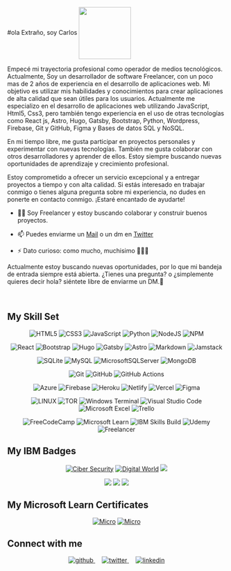#ola Extraño, soy Carlos <img src="https://media.giphy.com/media/WcYnTzdrjQphdu33xs/giphy.gif" width="120" style="vertical-align:middle;margin:0px 0px 0px"/>

  
Empecé mi trayectoria profesional como operador de medios tecnológicos. Actualmente, Soy un desarrollador de software Freelancer, con un poco mas de 2 años de experiencia en el desarrollo de aplicaciones web. Mi objetivo es utilizar mis habilidades y conocimientos para crear aplicaciones de alta calidad que sean útiles para los usuarios. Actualmente me especializo en el desarrollo de aplicaciones web utilizando JavaScript, Html5, Css3, pero también tengo experiencia en el uso de otras tecnologías como React js, Astro, Hugo, Gatsby, Bootstrap, Python, Wordpress, Firebase, Git y GitHub, Figma y Bases de datos SQL y NoSQL.

En mi tiempo libre, me gusta participar en proyectos personales y experimentar con nuevas tecnologías. También me gusta colaborar con otros desarrolladores y aprender de ellos. Estoy siempre buscando nuevas oportunidades de aprendizaje y crecimiento profesional.

Estoy comprometido a ofrecer un servicio excepcional y a entregar proyectos a tiempo y con alta calidad. Si estás interesado en trabajar conmigo o tienes alguna pregunta sobre mi experiencia, no dudes en ponerte en contacto conmigo. ¡Estaré encantado de ayudarte!

- 🧑‍💻 Soy Freelancer y estoy buscando colaborar y construir buenos proyectos.

- 📫 Puedes enviarme un [Mail](mailto:carlos.fajardo.dev@gmail.com) o un dm en [Twitter](https://twitter.com/__carldesigner)

- ⚡ Dato curioso: como mucho, muchisimo :pizza::hamburger::fries:

Actualmente estoy buscando nuevas oportunidades, por lo que mi bandeja de entrada siempre está abierta. ¿Tienes una pregunta? o ¿simplemente quieres decir hola? siéntete libre de enviarme un DM.🤗  
  
<br/>  

## My Skill Set  

<div align="center">  
  
  ![HTML5](https://img.shields.io/badge/html5-%23E34F26.svg?style=for-the-badge&logo=html5&logoColor=white)
  ![CSS3](https://img.shields.io/badge/css3-%231572B6.svg?style=for-the-badge&logo=css3&logoColor=white)
  ![JavaScript](https://img.shields.io/badge/javascript-%23323330.svg?style=for-the-badge&logo=javascript&logoColor=%23F7DF1E)
  ![Python](https://img.shields.io/badge/python-3670A0?style=for-the-badge&logo=python&logoColor=ffdd54)
  ![NodeJS](https://img.shields.io/badge/node.js-6DA55F?style=for-the-badge&logo=node.js&logoColor=white)
  ![NPM](https://img.shields.io/badge/NPM-%23000000.svg?style=for-the-badge&logo=npm&logoColor=white)
  
  ![React](https://img.shields.io/badge/react-%2320232a.svg?style=for-the-badge&logo=react&logoColor=%2361DAFB)
  ![Bootstrap](https://img.shields.io/badge/bootstrap-%23563D7C.svg?style=for-the-badge&logo=bootstrap&logoColor=white)
  ![Hugo](https://img.shields.io/badge/Hugo-black.svg?style=for-the-badge&logo=Hugo)
  ![Gatsby](https://img.shields.io/badge/Gatsby-%23663399.svg?style=for-the-badge&logo=gatsby&logoColor=white)
  ![Astro](https://img.shields.io/badge/Astro-000000?style=for-the-badge&logo=Astro&logoColor=white)
  ![Markdown](https://img.shields.io/badge/Markdown-000000?style=for-the-badge&logo=markdown&logoColor=white)
  ![Jamstack](https://img.shields.io/badge/Jamstack-000000?style=for-the-badge&logo=jamstack&logoColor=white)
  
  ![SQLite](https://img.shields.io/badge/sqlite-%2307405e.svg?style=for-the-badge&logo=sqlite&logoColor=white)
  ![MySQL](https://img.shields.io/badge/mysql-%2300f.svg?style=for-the-badge&logo=mysql&logoColor=white)
  ![MicrosoftSQLServer](https://img.shields.io/badge/Microsoft%20SQL%20Sever-CC2927?style=for-the-badge&logo=microsoft%20sql%20server&logoColor=white)
  ![MongoDB](https://img.shields.io/badge/MongoDB-%234ea94b.svg?style=for-the-badge&logo=mongodb&logoColor=white)
  
  ![Git](https://img.shields.io/badge/git-%23F05033.svg?style=for-the-badge&logo=git&logoColor=white)
  ![GitHub](https://img.shields.io/badge/github-%23121011.svg?style=for-the-badge&logo=github&logoColor=white)
  ![GitHub Actions](https://img.shields.io/badge/github%20actions-%232671E5.svg?style=for-the-badge&logo=githubactions&logoColor=white)
  
  ![Azure](https://img.shields.io/badge/azure-%230072C6.svg?style=for-the-badge&logo=microsoftazure&logoColor=white)
  ![Firebase](https://img.shields.io/badge/firebase-%23039BE5.svg?style=for-the-badge&logo=firebase)
  ![Heroku](https://img.shields.io/badge/heroku-%23430098.svg?style=for-the-badge&logo=heroku&logoColor=white)
  ![Netlify](https://img.shields.io/badge/netlify-%23000000.svg?style=for-the-badge&logo=netlify&logoColor=#00C7B7)
  ![Vercel](https://img.shields.io/badge/vercel-%23000000.svg?style=for-the-badge&logo=vercel&logoColor=white)
  ![Figma](https://img.shields.io/badge/figma-%23F24E1E.svg?style=for-the-badge&logo=figma&logoColor=white)
  
  ![LINUX](https://img.shields.io/badge/Linux-FCC624?style=for-the-badge&logo=linux&logoColor=black)
  ![TOR](https://img.shields.io/badge/tor-%237E4798.svg?style=for-the-badge&logo=tor-project&logoColor=white)
  ![Windows Terminal](https://img.shields.io/badge/Windows%20Terminal-%234D4D4D.svg?style=for-the-badge&logo=windows-terminal&logoColor=white)
  ![Visual Studio Code](https://img.shields.io/badge/Visual%20Studio%20Code-0078d7.svg?style=for-the-badge&logo=visual-studio-code&logoColor=white)
  ![Microsoft Excel](https://img.shields.io/badge/Microsoft_Excel-217346?style=for-the-badge&logo=microsoft-excel&logoColor=white)
  ![Trello](https://img.shields.io/badge/Trello-%23026AA7.svg?style=for-the-badge&logo=Trello&logoColor=white)
  
  ![FreeCodeCamp](https://img.shields.io/badge/Freecodecamp-%23123.svg?&style=for-the-badge&logo=freecodecamp&logoColor=green)
  ![Microsoft Learn](https://img.shields.io/badge/Microsoft_Learn-258ffa?style=for-the-badge&logo=microsoft&logoColor=white)
  ![IBM Skills Build](https://img.shields.io/badge/IBM_skillsbuild-258ffa?style=for-the-badge&logo=ibm&logoColor=white)
  ![Udemy](https://img.shields.io/badge/Udemy-A435F0?style=for-the-badge&logo=Udemy&logoColor=white)
  ![Freelancer](https://img.shields.io/badge/Freelancer-29B2FE?style=for-the-badge&logo=Freelancer&logoColor=white)
  
 
</div>

## My IBM Badges

<div align="center">
  
[![Ciber Security](https://images.credly.com/size/160x160/images/50b96632-6cbb-40b7-ac0e-b83f49ff7f94/image.png)](https://www.credly.com/badges/1ff5ae2f-f9f6-47b8-8f5e-782ebb4fb88b/public_url)
[![Digital World](https://images.credly.com/size/160x160/images/4f76c627-c180-49ae-a5a0-742885eef581/Working_in_a_Digital_World-_Professional_Skills.png)](https://www.credly.com/badges/9113b9a5-a97f-420f-ac5b-bdb05e0fc59f/public_url)
[![](https://images.credly.com/size/160x160/images/cdb54868-2b79-4f35-8051-ba46f835099f/Entrepreneurship_Marketing_Essentials_.png)](https://www.credly.com/badges/b75e6db9-a352-4330-b8f4-4b787bf7a431/public_url)
  
[![](https://images.credly.com/size/160x160/images/c6f4a830-11d9-46ba-a061-8ac2e5a099e9/Explore_Emerging_Tech.png)](https://www.credly.com/badges/18f2ea14-2238-4d4a-a7c0-17d4c6c8ab89/public_url)
[![](https://images.credly.com/size/160x160/images/3b7846e2-bdbd-4ed6-8543-182f47502190/image.png)](https://www.credly.com/badges/6ee4c4fb-0fd6-4408-ad82-8de8acdf4c54/public_url)
[![](https://images.credly.com/size/160x160/images/351a77ac-8c57-4dde-b479-6fa153ed6ce7/Customer_Engagement-_Problem_Solving_and_Process_Controls.png)](https://www.credly.com/badges/d742b5db-3f25-4a06-adaa-9ecd810ed385/public_url)
</div>

## My Microsoft Learn Certificates

<div align="center">
  
[![Micro](https://firebasestorage.googleapis.com/v0/b/imagesbank-78639.appspot.com/o/MicrosoftLearng%2FPython%20para%20principiantes.jpg?alt=media&token=20588d43-966c-49d3-905f-5297d199a52a)](https://learn.microsoft.com/es-es/training/achievements/learn.beginner-python.trophy?username=CarlosEnriqueFajardoPallares-3122)
[![Micro](https://firebasestorage.googleapis.com/v0/b/imagesbank-78639.appspot.com/o/MicrosoftLearng%2FDesarrollo%20web%20para%20principiantes.jpg?alt=media&token=27941a5b-23be-4da1-adeb-b2bd0b18af85)](https://learn.microsoft.com/es-es/training/achievements/learn.student-evangelism.web-development-101.trophy?username=CarlosEnriqueFajardoPallares-3122)
  
</div>


  
## Connect with me

<div align="center">
<a href="https://github.com/CarlDesigner" target="_blank">
<img src=https://img.shields.io/badge/github-%2324292e.svg?&style=for-the-badge&logo=github&logoColor=white alt=github style="margin-bottom: 5px;" />
</a>
 &nbsp;&nbsp;&nbsp;
<a href="https://twitter.com/__carldesigner" target="_blank">
<img src=https://img.shields.io/badge/twitter-%2300acee.svg?&style=for-the-badge&logo=twitter&logoColor=white alt=twitter style="margin-bottom: 5px;" />
</a>
 &nbsp;&nbsp;&nbsp;
<a href="https://linkedin.com/in/carlos-fajardo-dev" target="_blank">
<img src=https://img.shields.io/badge/linkedin-%231E77B5.svg?&style=for-the-badge&logo=linkedin&logoColor=white alt=linkedin style="margin-bottom: 5px;" />
</a>  
</div>


